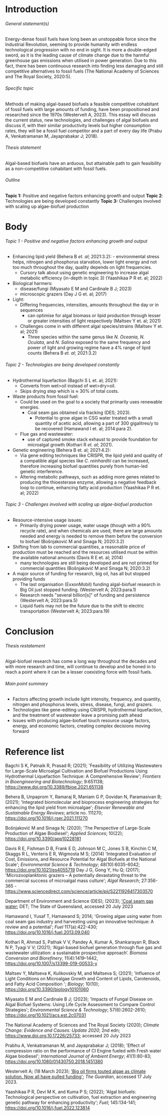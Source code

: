 # Introduction
###### General statement(s)
Energy-dense fossil fuels have long been an unstoppable force since the Industrial Revolution, seeming to provide humanity with endless technological progression with no end in sight. It is more a double-edged sword, as it is the leading cause of climate change due to the harmful greenhouse gas emissions when utilised in power generation. Due to this fact, there has been continuous research into finding less damaging and still competitive alternatives to fossil fuels (The National Academy of Sciences and The Royal Society, 2020:5).

###### Specific topic
Methods of making algal-based biofuels a feasible competitive cohabitant of fossil fuels with large amounts of funding, have been propositioned and researched since the 1970s (Westervelt A, 2023). This essay will discuss the current status, new technologies, and challenges of algal biofuels and discuss if, with their similar productivity levels but higher consumption rates, they will be a fossil fuel competitor and a part of every day life (Prabu A, Venkatramanan M, Jayaprabakar J; 2018).

###### Thesis statement
Algal-based biofuels have an arduous, but attainable path to gain feasibility as a non-competitive cohabitant with fossil fuels. 

###### Outline
**Topic 1:** Positive and negative factors enhancing growth and output
**Topic 2**: Technologies are being developed constantly
**Topic 3:** Challenges involved with scaling up algae-biofuel production

# Body
###### Topic 1 - Positive and negative factors enhancing growth and output
- Enhancing lipid yield (Behera B *et. al*; 2021:3.2):
		- environmental stress helps, nitrogen and phosphorus starvation, lower light energy and not too much throughout the day, quality depends on light frequencies.
	- Cursory talk about using genetic engineering to increase algal metabolic efficiency (in-depth in topic 3) (Yaashikaa P R et. al; 2022)
- Biological harmers:
	- disease/fungi (Miyasato E M and Cardinale B J; 2023)
	- microscopic grazers (Day J G et. al; 2017)
- Light:
	- Differing frequencies, intensities, amounts throughout the day or in sequences
		- can optimise for algal biomass or lipid production through lesser or greater intensities of light respectively (Maltsev Y et. al; 2021)
	- Challenges come in with different algal species/strains (Maltsev Y et. al; 2021)
		- Three species within the same genus like *N. Oceania, N. Oculata,* and *N. Salina* exposed to the same frequency and power of light and growing regime have a 4% range of lipid counts (Behera B *et. al*; 2021:3.2)

###### Topic 2 - Technologies are being developed constantly
- Hydrothermal liquefaction (Bagchi S L et. al; 2021):
	- Converts from wet>oil instead of wet>dry>oil.
	- Skips drying step which is $\approx$ 30% of total costs.
- Waste products from fossil fuel:
	- Could be used on the goal to a society that primarily uses renewable energies.
	  - Coal seam gas obtained via fracking (DES; 2023).
		- Potential to grow algae in CSG water treated with a small quantity of acetic acid, allowing a part of 300 gigalitres/y to be recovered (Hamawand I et. al; 2014:para 2).
	- Flue gas and wastewater:
		- use of captured smoke stack exhaust to provide foundation for microalgal growth (Kothari R *et. al*; 2021).
- Genetic engineering (Behera B et. al; 2021:4.2):
	- Via gene editing techniques like CRISPR, the lipid yield and quality of a compatible algal species like *C. reinhardtii* can be increased, therefore increasing biofuel quantities purely from human-led genetic interference. 
	- Altering metabolic pathways, such as adding more genes related to producing the thioesterase enzyme, allowing a negative feedback loop to continue, enhancing fatty acid production (Yaashikaa P R et. al; 2022)

###### Topic 3 - Challenges involved with scaling up algae-biofuel production
- Resource-intensive usage issues:
	- Primarily drying power usage, water usage (though with a 90% recycle rate), and when chemicals are used, there are large amounts needed and energy is needed to remove them before the conversion to biofuel (Bošnjaković M and Sinaga N; 2020:3.2)
- Shifting from lab to commercial quantities, a reasonable price of production must be reached and the resources utilised must be within the available national amounts (Davis R E et. al; 2014)
	- many technologies are still being developed and are not primed for commercial quantities (Bošnjaković M and Sinaga N; 2020:3.2)
- A major source of funding for research, big oil, has all but stopped providing funds
	- The last organisation (ExxonMobil) funding algal-biofuel research in Big Oil just stopped funding. (Westervelt A; 2023:para.1)
	- Research needs "several billion\[s]" of funding and persistence (Westervelt A; 2023:para.5)
	- Liquid fuels may not be the future due to the shift to electric transportation (Westervelt A; 2023:para.19)

# Conclusion 
###### Thesis restatement
Algal-biofuel research has come a long way throughout the decades and with more research and time, will continue to develop and be honed in to reach a point where it can be a lesser coexisting force with fossil fuels. 
###### Main point summary
- Factors affecting growth include light intensity, frequency, and quantity, nitrogen and phosphorus levels, stress, disease, fungi, and grazers.
- Technologies like gene-editing using CRISPR, hydrothermal liquefaction, and the treatment of wastewater leave a promising path ahead
- Issues with producing algae-biofuel touch resource usage factors, energy, and economic factors, creating complex decisions moving forward

# Reference list
Bagchi S K, Patnaik R, Prasad R; (2021); 'Feasibility of Utilizing Wastewaters for Large-Scale Microalgal Cultivation and Biofuel Productions Using Hydrothermal Liquefaction Technique: A Comprehensive Review'; *Frontiers in Bioengineering and Biotechnology*; 9:651138; https://www.doi.org/10.3389/fbioe.2021.651138

Behera B, Unpaprom Y, Ramaraj R, Maniam G P, Govidan N, Paramasivan B; (2021); 'Integrated biomolecular and bioprocess engineering strategies for enhancing the lipid yield from microalgae'; *Elsevier Renewable and Sustainable Energy Reviews*; article no. 111270; https://doi.org/10.1016/j.rser.2021.111270 

Bošnjaković M and Sinaga N; (2020); 'The Perspective of Large-Scale Production of Algae Biodiesel'; *Applied Sciences*; 10(22); https://doi.org/10.3390/app10228181

Davis R E, Fishman D B, Frank E D, Johnson M C, Jones S B, Kinchin C M, Skaggs R L, Venteris E R, Wigmosta M S; (2014) 'Integrated Evaluation of Cost, Emissions, and Resource Potential for Algal Biofuels at the National Scale'; *Environmental Science & Technology*; 48(10):6035-6042; https://doi.org/10.1021/es4055719
Day J G, Gong Y, Hu Q; (2017); 'Microzooplanktonic grazers – A potentially devastating threat to the commercial success of microalgal mass culture'; *Algal Research*; 27:356-365 - https://www.sciencedirect.com/science/article/pii/S2211926417303570

Department of Environment and Science (DES); (2023); ['Coal seam gas water](https://environment.des.qld.gov.au/management/activities/non-mining/water/csg-water); DET; The State of Queensland, accessed 20 July 2023

Hamawand I, Yusaf T, Hamawand S; 2014; 'Growing algae using water from coal seam gas industry and harvesting using an innovative technique: A review and a potential'; *Fuel* 117(a):422-430; https://doi.org/10.1016/j.fuel.2013.09.040 

Kothari R, Ahmad S, Pathak V V, Pandey A, Kumar A, Shankarayan R, Black N P, Tyagi V V; (2021); ‘Algal-based biofuel generation through flue gas and wastewater utilization: a sustainable prospective approach’. *Biomass Conversion and Biorefinery*, 11(4):1419–1442, https://doi.org/10.1007/s13399-019-00533-y 

Maltsev Y, Maltseva K, Kulikovskiy M, and Maltseva S; (2021); 'Influence of Light Conditions on Microalgae Growth and Content of Lipids, Carotenoids, and Fatty Acid Composition '; *Biology*; 10(10); https://doi.org/10.3390/biology10101060

Miyasato E M and Cardinale B J; (2023); 'Impacts of Fungal Disease on Algal Biofuel Systems: Using Life Cycle Assessment to Compare Control Strategies'; *Environmental Science & Technology*; 57(6):2602-2610; https://doi.org/10.1021/acs.est.2c07031

The National Academy of Sciences and The Royal Society (2020); *Climate Change: Evidence and Causes: Update 2020*; 2nd edn; https://www.doi.org.10.17226/25733; accessed 20 July 2023

Prabhu A, Venkatramanan M, and Jayaprabakar J; (2018); 'Effect of compression ratio on the performance of CI Engine fueled with Fresh water Algae biodiesel'; *International Journal of Ambient Energy*; 41(1):80-83; https://doi.org/10.1080/01430750.2018.1451380

Westervelt A; (18 March 2023); ['Big oil firms touted algae as climate solution. Now all have pulled funding'](https://www.theguardian.com/environment/2023/mar/17/big-oil-algae-biofuel-funding-cut-exxonmobil); _The Guardian_, accessed 17 July 2023.

Yaashikaa P R, Devi M K, and Kuma P S; (2022); 'Algal biofuels: Technological perspective on cultivation, fuel extraction and engineering genetic pathway for enhancing productivity'; *Fuel*; 145:134-141; https://doi.org/10.1016/j.fuel.2022.123814